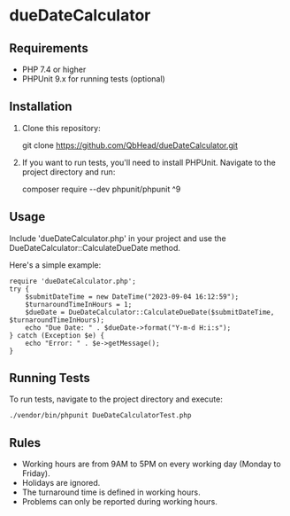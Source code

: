 # dueDateCalculator
## Requirements
- PHP 7.4 or higher
- PHPUnit 9.x for running tests (optional)

## Installation
1. Clone this repository:


    git clone https://github.com/QbHead/dueDateCalculator.git

2. If you want to run tests, you'll need to install PHPUnit. Navigate to the project directory and run:


    composer require --dev phpunit/phpunit ^9
## Usage
Include 'dueDateCalculator.php' in your project and use the DueDateCalculator::CalculateDueDate method.

Here's a simple example:


    require 'dueDateCalculator.php';
    try {
        $submitDateTime = new DateTime("2023-09-04 16:12:59");
        $turnaroundTimeInHours = 1;
        $dueDate = DueDateCalculator::CalculateDueDate($submitDateTime, $turnaroundTimeInHours);
        echo "Due Date: " . $dueDate->format("Y-m-d H:i:s");
    } catch (Exception $e) {
        echo "Error: " . $e->getMessage();
    }

## Running Tests
To run tests, navigate to the project directory and execute:


    ./vendor/bin/phpunit DueDateCalculatorTest.php
## Rules

- Working hours are from 9AM to 5PM on every working day (Monday to Friday).
- Holidays are ignored.
- The turnaround time is defined in working hours.
- Problems can only be reported during working hours.